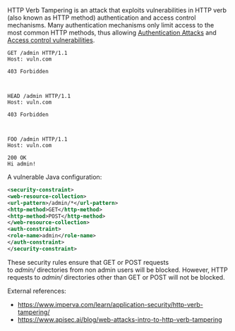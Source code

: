 HTTP Verb Tampering is an attack that exploits vulnerabilities in HTTP verb (also known as HTTP method) authentication and access control mechanisms. Many authentication mechanisms only limit access to the most common HTTP methods, thus allowing [Authentication Attacks](Authentication%20Attacks.md) and [Access control vulnerabilities](Access%20control%20vulnerabilities.md).

```http
GET /admin HTTP/1.1
Host: vuln.com

403 Forbidden



HEAD /admin HTTP/1.1
Host: vuln.com

403 Forbidden



FOO /admin HTTP/1.1
Host: vuln.com

200 OK
Hi admin!
```

A vulnerable Java configuration:
```xml
<security-constraint>  
<web-resource-collection>  
<url-pattern>/admin/*</url-pattern>  
<http-method>GET</http-method>  
<http-method>POST</http-method>  
</web-resource-collection>  
<auth-constraint>  
<role-name>admin</role-name>  
</auth-constraint>  
</security-constraint>
```
These security rules ensure that GET or POST requests to _admin/_ directories from non admin users will be blocked. However, HTTP requests to _admin/_ directories other than GET or POST will not be blocked.


External references:
- https://www.imperva.com/learn/application-security/http-verb-tampering/
- https://www.apisec.ai/blog/web-attacks-intro-to-http-verb-tampering
